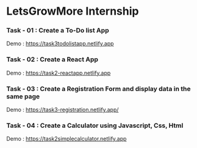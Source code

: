 # LetsGrowMore Internship


### Task - 01 : Create a To-Do list App
Demo : https://task3todolistapp.netlify.app

### Task - 02 : Create a React App
Demo : https://task2-reactapp.netlify.app


### Task - 03 : Create a Registration Form and display data in the same page
Demo : https://task3-registration.netlify.app/


### Task - 04 : Create a Calculator using Javascript, Css, Html
Demo : https://task2simplecalculator.netlify.app

